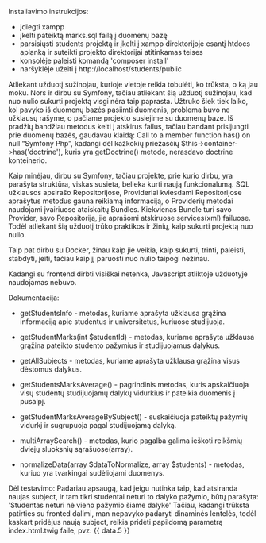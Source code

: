 Instaliavimo instrukcijos:
- įdiegti xampp
- įkelti pateiktą marks.sql failą į duomenų bazę
- parsisiųsti students projektą ir įkelti į xampp direktorijoje esantį htdocs aplanką ir suteikti projekto direktorijai atitinkamas teises
- konsolėje paleisti komandą 'composer install'
- naršyklėje užeiti į http://localhost/students/public

Atliekant užduotį sužinojau, kurioje vietoje reikia tobulėti, ko trūksta, o ką jau moku.
Nors ir dirbu su Symfony, tačiau atliekant šią užduotį sužinojau, kad nuo nulio sukurti projektą visgi nėra taip paprasta.
Užtruko šiek tiek laiko, kol pavyko iš duomenų bazės pasiimti duomenis, problema buvo ne užklausų rašyme, o pačiame projekto susiejime su duomenų baze.
Iš pradžių bandžiau metodus kelti į atskirus failus, tačiau bandant prisijungti prie duomenų bazės, gaudavau klaidą:
Call to a member function has() on null “Symfony Php”, kadangi dėl kažkokių priežasčių $this->container->has('doctrine'), kuris yra getDoctrine() metode,
nerasdavo doctrine konteinerio.

Kaip minėjau, dirbu su Symfony, tačiau projekte, prie kurio dirbu, yra parašyta struktūra, viskas susieta, belieka kurti naują funkcionalumą.
SQL užklausos apsirašo Repositorijose, Provideriai kviesdami Repositorijose aprašytus metodus gauna reikiamą informaciją, o Providerių metodai naudojami
įvairiuose ataiskaitų Bundles. Kiekvienas Bundle turi savo Provider, savo Repositoriją, jie aprašomi atskiruose services(xml) failuose.
Todėl atliekant šią užduotį trūko praktikos ir žinių, kaip sukurti projektą nuo nulio.

Taip pat dirbu su Docker, žinau kaip jie veikia, kaip sukurti, trinti, paleisti, stabdyti, įeiti, tačiau kaip jį paruošti nuo nulio taipogi nežinau.

Kadangi su frontend dirbti visiškai netenka, Javascript atliktoje užduotyje naudojamas nebuvo.

Dokumentacija:
- getStudentsInfo - metodas, kuriame aprašyta užklausa grąžina informaciją apie studentus ir universitetus, kuriuose studijuoja.
- getStudentMarks(int $studentId) - metodas, kuriame aprašyta užklausa grąžina pateikto studento pažymius ir studijuojamus dalykus.
- getAllSubjects - metodas, kuriame aprašyta užklausa grąžina visus dėstomus dalykus.

- getStudentsMarksAverage() - pagrindinis metodas, kuris apskaičiuoja visų studentų studijuojamų dalykų vidurkius ir pateikia duomenis į pusalpį.
- getStudentMarksAverageBySubject() - suskaičiuoja pateiktų pažymių vidurkį ir sugrupuoja pagal studijuojamą dalyką.
- multiArraySearch() - metodas, kurio pagalba galima ieškoti reikšmių dviejų sluoksnių sąrašuose(array).
- normalizeData(array $dataToNormalize, array $students) - metodas, kuriuo yra tvarkingai sudėliojami duomenys.

Dėl testavimo:
Padariau apsaugą, kad jeigu nutinka taip, kad atsiranda naujas subject, ir tam tikri studentai neturi to dalyko pažymio, būtų parašyta:
'Studentas neturi nė vieno pažymio šiame dalyke'
Tačiau, kadangi trūksta patirties su fronted dalimi, man nepavyko padaryti dinaminės lentelės, todėl kaskart pridėjus naują subject,
 reikia pridėti papildomą parametrą index.html.twig faile, pvz: <td>{{ data.5 }}</td>
